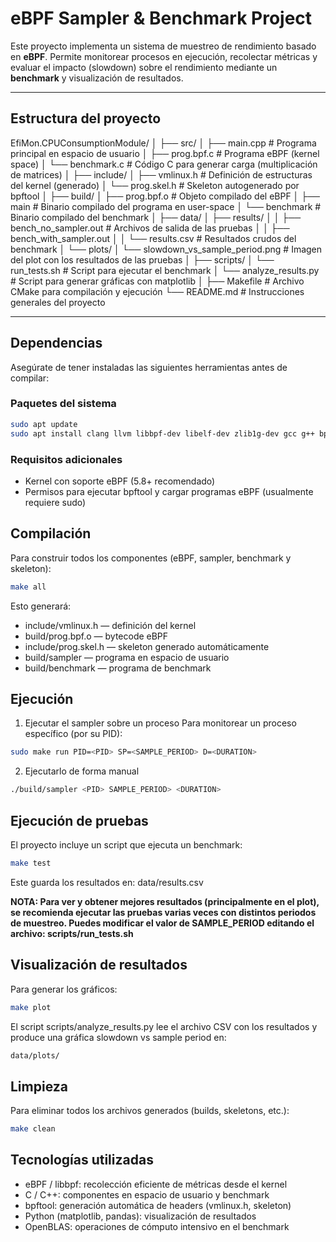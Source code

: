 # eBPF Sampler & Benchmark Project
Este proyecto implementa un sistema de muestreo de rendimiento basado en **eBPF**.
Permite monitorear procesos en ejecución, recolectar métricas y evaluar el impacto (slowdown) sobre el rendimiento mediante un **benchmark** y visualización de resultados.

---

## Estructura del proyecto
EfiMon.CPUConsumptionModule/
│
├── src/
│   ├── main.cpp                              # Programa principal en espacio de usuario
│   ├── prog.bpf.c                            # Programa eBPF (kernel space)
│   └── benchmark.c                           # Código C para generar carga (multiplicación de matrices)
│
├── include/
│   ├── vmlinux.h                             # Definición de estructuras del kernel (generado)
│   └── prog.skel.h                           # Skeleton autogenerado por bpftool
│
├── build/
│   ├── prog.bpf.o                            # Objeto compilado del eBPF
│   ├── main                                  # Binario compilado del programa en user-space
│   └── benchmark                             # Binario compilado del benchmark
│
├── data/
│   ├── results/
│   │   ├── bench_no_sampler.out              # Archivos de salida de las pruebas
│   │   ├── bench_with_sampler.out 
│   │   └── results.csv                       # Resultados crudos del benchmark
│   └── plots/
│       └── slowdown_vs_sample_period.png     # Imagen del plot con los resultados de las pruebas
│
├── scripts/
│   └── run_tests.sh                          # Script para ejecutar el benchmark
│   └── analyze_results.py                    # Script para generar gráficas con matplotlib
│
├── Makefile                                  # Archivo CMake para compilación y ejecución
└── README.md                                 # Instrucciones generales del proyecto

---

## Dependencias
Asegúrate de tener instaladas las siguientes herramientas antes de compilar:

### Paquetes del sistema
```bash
sudo apt update
sudo apt install clang llvm libbpf-dev libelf-dev zlib1g-dev gcc g++ bpftool python3-matplotlib python3-pandas libopenblas-dev
```

### Requisitos adicionales
- Kernel con soporte eBPF (5.8+ recomendado)
- Permisos para ejecutar bpftool y cargar programas eBPF (usualmente requiere sudo)

## Compilación
Para construir todos los componentes (eBPF, sampler, benchmark y skeleton):
```bash
make all
```

Esto generará:
- include/vmlinux.h — definición del kernel
- build/prog.bpf.o — bytecode eBPF
- include/prog.skel.h — skeleton generado automáticamente
- build/sampler — programa en espacio de usuario
- build/benchmark — programa de benchmark

## Ejecución
1. Ejecutar el sampler sobre un proceso
Para monitorear un proceso específico (por su PID):
```bash
sudo make run PID=<PID> SP=<SAMPLE_PERIOD> D=<DURATION>
```

2. Ejecutarlo de forma manual
```bash
./build/sampler <PID> SAMPLE_PERIOD> <DURATION>
```

## Ejecución de pruebas
El proyecto incluye un script que ejecuta un benchmark:
```bash
make test
```

Este guarda los resultados en: data/results.csv

**NOTA: Para ver y obtener mejores resultados (principalmente en el plot), se recomienda ejecutar las pruebas varias veces con distintos periodos de muestreo. Puedes modificar el valor de SAMPLE_PERIOD editando el archivo: scripts/run_tests.sh**

## Visualización de resultados
Para generar los gráficos:
```bash
make plot
```

El script scripts/analyze_results.py lee el archivo CSV con los resultados y produce una gráfica slowdown vs sample period en:
```bash
data/plots/
```

## Limpieza
Para eliminar todos los archivos generados (builds, skeletons, etc.):
```bash
make clean
```

## Tecnologías utilizadas
- eBPF / libbpf: recolección eficiente de métricas desde el kernel
- C / C++: componentes en espacio de usuario y benchmark
- bpftool: generación automática de headers (vmlinux.h, skeleton)
- Python (matplotlib, pandas): visualización de resultados
- OpenBLAS: operaciones de cómputo intensivo en el benchmark

